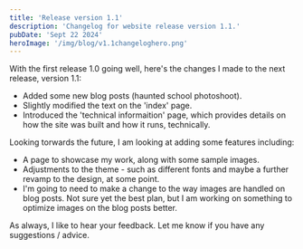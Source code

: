 ```yaml
---
title: 'Release version 1.1'
description: 'Changelog for website release version 1.1.'
pubDate: 'Sept 22 2024'
heroImage: '/img/blog/v1.1changeloghero.png'
---
```


With the first release 1.0 going well, here's the changes I made to the next release, version 1.1:

- Added some new blog posts (haunted school photoshoot).
- Slightly modified the text on the 'index' page.
- Introduced the 'technical informaition' page, which provides details on how the site was built and how it runs, technically.


Looking torwards the future, I am looking at adding some features including:


- A page to showcase my work, along with some sample images.
- Adjustments to the theme - such as different fonts and maybe a further revamp to the design, at some point.
- I'm going to need to make a change to the way images are handled on blog posts. Not sure yet the best plan, but I am working on something to optimize images on the blog posts better.

As always, I like to hear your feedback. Let me know if you have any suggestions / advice.